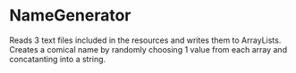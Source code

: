 # NameGenerator
Reads 3 text files included in the resources and writes them to ArrayLists. Creates a comical name by randomly choosing 1 value from each array and concatanting into a string. 
